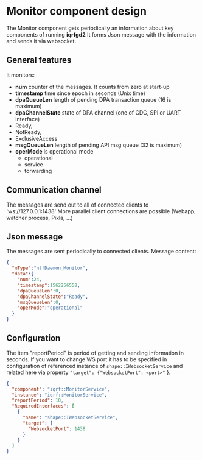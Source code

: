 # Monitor component design

The Monitor component gets periodically an information about key components of running **iqrfgd2** It forms Json message with the information and sends it via websocket.

## General features
It monitors:
- **num** counter of the messages. It counts from zero at start-up 
- **timestamp** time since epoch in seconds (Unix time) 
- **dpaQueueLen** length of pending DPA transaction queue (16 is maximum)
- **dpaChannelState** state of DPA channel (one of CDC, SPI or UART interface)
 - Ready,
 - NotReady,
 - ExclusiveAccess
- **msgQueueLen** length of pending API msg queue (32 is maximum)
- **operMode** is operational mode
  - operational
  - service
  - forwarding

## Communication channel
The messages are send out to all of connected clients to 'ws://127.0.0.1:1438'
More parallel client connections are possible (Webapp, watcher process, Pixla, ...)

## Json message
The messages are sent periodically to connected clients.
Message content:
``` json
{
  "mType":"ntfDaemon_Monitor",
  "data":{
    "num":24,
    "timestamp":1562256558,
    "dpaQueueLen":0,
    "dpaChannelState":"Ready",
    "msgQueueLen":0,
    "operMode":"operational"
  }
}
```


## Configuration
The item "reportPeriod" is period of getting and sending information in seconds.
If you want to change WS port it has to be specified in configuration of referenced instance of `shape::IWebsocketService` and related here via property `"target": {"WebsocketPort": <port>"`
      }. 

```json
{
  "component": "iqrf::MonitorService",
  "instance": "iqrf::MonitorService",
  "reportPeriod": 10,
  "RequiredInterfaces": [
    {
      "name": "shape::IWebsocketService",
      "target": {
        "WebsocketPort": 1438
      }
    }
  ]
}
```